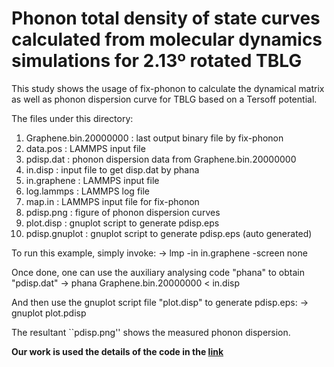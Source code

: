 # Phonon total density of state curves calculated from molecular dynamics simulations for 2.13º rotated TBLG 

This study shows the usage of fix-phonon to calculate the dynamical matrix as well as phonon dispersion curve for TBLG based on a Tersoff potential.

The files under this directory:
 1) Graphene.bin.20000000   : last output binary file by fix-phonon
 2) data.pos               : LAMMPS input file
 3) pdisp.dat              : phonon dispersion data from Graphene.bin.20000000
 4) in.disp                : input file to get disp.dat by phana
 5) in.graphene            : LAMMPS input file
 6) log.lammps             : LAMMPS log file
 7) map.in                 : LAMMPS input file for fix-phonon
 8) pdisp.png              : figure of phonon dispersion curves
10) plot.disp              : gnuplot script to generate pdisp.eps
11) pdisp.gnuplot          : gnuplot script to generate pdisp.eps (auto generated)

To run this example, simply invoke: 
-> lmp -in in.graphene -screen none

Once done, one can use the auxiliary analysing code "phana" to obtain "pdisp.dat"
-> phana Graphene.bin.20000000 < in.disp

And then use the gnuplot script file "plot.disp" to generate pdisp.eps:
-> gnuplot plot.pdisp

The resultant ``pdisp.png'' shows the measured phonon dispersion.

**Our work is used the details of the code in the [link](https://github.com/lingtikong/fix-phonon/tree/master)**


